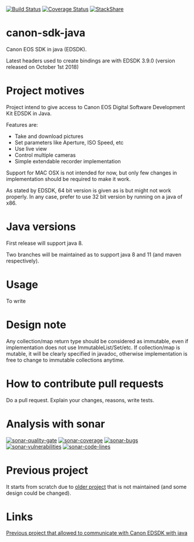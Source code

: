[![Build Status](https://travis-ci.org/Blackdread/canon-sdk-java.svg?branch=master)](https://travis-ci.org/Blackdread/canon-sdk-java)
[![Coverage Status](https://coveralls.io/repos/github/Blackdread/canon-sdk-java/badge.svg?branch=master)](https://coveralls.io/github/Blackdread/canon-sdk-java?branch=master)
[![StackShare](https://img.shields.io/badge/tech-stack-0690fa.svg?style=flat)](https://stackshare.io/Blackdread/canon-sdk-java)

# canon-sdk-java
Canon EOS SDK in java (EDSDK).

Latest headers used to create bindings are with EDSDK 3.9.0 (version released on October 1st 2018)

# Project motives
Project intend to give access to Canon EOS Digital Software Development Kit EDSDK in Java.

Features are:
- Take and download pictures
- Set parameters like Aperture, ISO Speed, etc
- Use live view
- Control multiple cameras
- Simple extendable recorder implementation

Support for MAC OSX is not intended for now, but only few changes in implementation should be required to make it work.

As stated by EDSDK, 64 bit version is given as is but might not work properly. In any case, prefer to use 32 bit version by running on a java of x86.

# Java versions
First release will support java 8.

Two branches will be maintained as to support java 8 and 11 (and maven respectively).

# Usage
To write

# Design note
Any collection/map return type should be considered as immutable, even if implementation does not use ImmutableList/Set/etc. If collection/map is mutable, it will be clearly specified in javadoc, otherwise implementation is free to change to immutable collections anytime. 

# How to contribute pull requests
Do a pull request. Explain your changes, reasons, write tests.

# Analysis with sonar
[![sonar-quality-gate][sonar-quality-gate]][sonar-url] [![sonar-coverage][sonar-coverage]][sonar-url] [![sonar-bugs][sonar-bugs]][sonar-url] [![sonar-vulnerabilities][sonar-vulnerabilities]][sonar-url] [![sonar-code-lines][sonar-code-lines]][sonar-url]


# Previous project
It starts from scratch due to [older project](https://github.com/kritzikratzi/edsdk4j) that is not maintained (and some design could be changed).

# Links

[Previous project that allowed to communicate with Canon EDSDK with java](https://github.com/kritzikratzi/edsdk4j)


[sonar-url]: https://sonarcloud.io/dashboard?id=canon-sdk-java
[sonar-quality-gate]: https://sonarcloud.io/api/project_badges/measure?project=canon-sdk-java&metric=alert_status
[sonar-coverage]: https://sonarcloud.io/api/project_badges/measure?project=canon-sdk-java&metric=coverage
[sonar-bugs]: https://sonarcloud.io/api/project_badges/measure?project=canon-sdk-java&metric=bugs
[sonar-vulnerabilities]: https://sonarcloud.io/api/project_badges/measure?project=canon-sdk-java&metric=vulnerabilities
[sonar-code-lines]: https://sonarcloud.io/api/project_badges/measure?project=canon-sdk-java&metric=ncloc
[sonar-reliability-rating]: https://sonarcloud.io/api/project_badges/measure?project=canon-sdk-java&metric=reliability_rating
[sonar-code-smalls]: https://sonarcloud.io/api/project_badges/measure?project=canon-sdk-java&metric=code_smells
[sonar-maintainability-rating]: https://sonarcloud.io/api/project_badges/measure?project=canon-sdk-java&metric=sqale_rating

